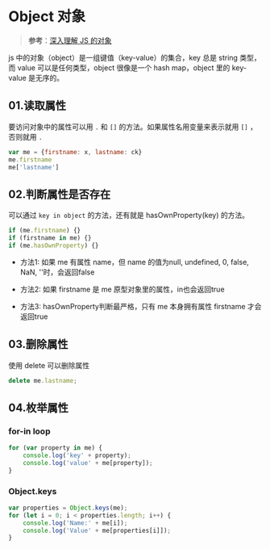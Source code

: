# Object 对象

> **参考**：[深入理解 JS 的对象](https://rainzhaojy.github.io/2015/js_object.html)

js 中的对象（object）是一组键值（key-value）的集合，key 总是 string 类型，而 value 可以是任何类型，object 很像是一个 hash map，object 里的 key-value 是无序的。

## 01.读取属性

要访问对象中的属性可以用 `.` 和 `[]` 的方法。如果属性名用变量来表示就用 `[]` ，否则就用 `.`

```javascript
var me = {firstname: x, lastname: ck}
me.firstname
me['lastname']
```

## 02.判断属性是否存在

可以通过 `key in object` 的方法，还有就是 hasOwnProperty(key) 的方法。 

```javascript
if (me.firstname) {}
if (firstname in me) {}
if (me.hasOwnProperty) {}
```

- 方法1: 如果 me 有属性 name，但 name 的值为null, undefined, 0, false, NaN, ''时，会返回false

- 方法2: 如果 firstname 是 me 原型对象里的属性，in也会返回true

- 方法3: hasOwnProperty判断最严格，只有 me 本身拥有属性 firstname 才会返回true


## 03.删除属性

使用 delete 可以删除属性

```js
delete me.lastname;
```

## 04.枚举属性

### for-in loop

```js
for (var property in me) {
    console.log('key' + property);
    console.log('value' + me[property]);
}
```

### Object.keys

```js
var properties = Object.keys(me);
for (let i = 0; i < properties.length; i++) {
    console.log('Name:' + me[i]);
    console.log('Value' + me[properties[i]]);
}
```

